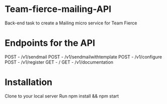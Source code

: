 # Team-fierce-mailing-API
Back-end task to create a Mailing micro service for Team Fierce

# Endpoints for the API
POST - /v1/sendmail
POST - /v1/sendmailwithtemplate
POST - /v1/configure
POST - /v1/register
GET - /
GET - /v1/documentation

# Installation
Clone to your local server
Run npm install && npm start
